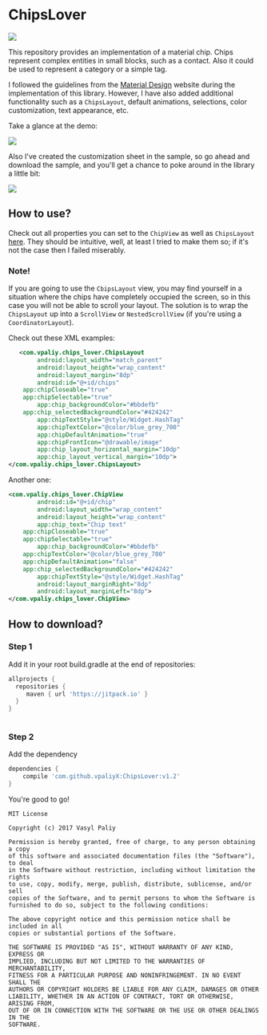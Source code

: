 # ChipsLover

[![](https://jitpack.io/v/vpaliyX/ChipsLover.svg)](https://jitpack.io/#vpaliyX/ChipsLover)

This repository provides an implementation of a material chip. Chips represent complex entities in small blocks, such as a contact. Also it could be used to represent a category or a  simple tag.

I followed the guidelines from the [Material Design](https://material.io/guidelines/components/chips.html#) website during the implementation of this library.
However, I have also added additional functionality such as a `ChipsLayout`, default animations, selections, color customization, text appearance, etc.

Take a glance at the demo:

![](https://github.com/vpaliyX/ChipsLover/blob/master/art/ezgif.com-video-to-gif(8).gif)

Also I've created the customization sheet in the sample, so go ahead and download the sample, and you'll get a chance to poke around in the library a little bit:

![](https://github.com/vpaliyX/ChipsLover/blob/master/art/ezgif.com-video-to-gif(9).gif) 

## How to use? ##

Check out all properties you can set to the `ChipView` as well as `ChipsLayout` [here](https://github.com/vpaliyX/ChipsLover/blob/master/chips-lover/src/main/res/values/attrs.xml). They should be intuitive, well, at least I tried to make them so; if it's not the case then I failed miserably. 

### Note! ### 
If you are going to use the `CbipsLayout` view, you may find yourself in a situation where the chips have completely occupied the screen, so in this case you will not be able to scroll your layout. The solution is to wrap the `ChipsLayout` up into a `ScrollView` or `NestedScrollView` (if you're using a `CoordinatorLayout`). 

Check out these XML examples:

```XML
   <com.vpaliy.chips_lover.ChipsLayout
        android:layout_width="match_parent"
        android:layout_height="wrap_content"
        android:layout_margin="8dp"
        android:id="@+id/chips"
	app:chipCloseable="true"
	app:chipSelectable="true"
        app:chip_backgroundColor="#bbdefb"
	app:chip_selectedBackgroundColor="#424242"
        app:chipTextStyle="@style/Widget.HashTag"
        app:chipTextColor="@color/blue_grey_700"
        app:chipDefaultAnimation="true"
        app:chipFrontIcon="@drawable/image"
        app:chip_layout_horizontal_margin="10dp"
        app:chip_layout_vertical_margin="10dp">
</com.vpaliy.chips_lover.ChipsLayout>
```

Another one:

```XML
<com.vpaliy.chips_lover.ChipView
        android:id="@+id/chip"
        android:layout_width="wrap_content"
        android:layout_height="wrap_content"
        app:chip_text="Chip text"
	app:chipCloseable="true"
	app:chipSelectable="true"
        app:chip_backgroundColor="#bbdefb"
	app:chipTextColor="@color/blue_grey_700"
	app:chipDefaultAnimation="false"
	app:chip_selectedBackgroundColor="#424242"
        app:chipTextStyle="@style/Widget.HashTag"
        android:layout_marginRight="8dp"
        android:layout_marginLeft="8dp">
</com.vpaliy.chips_lover.ChipView>
```

## How to download? ##

### Step 1 ###  

Add it in your root build.gradle at the end of repositories:

``` gradle
allprojects {
  repositories {
     maven { url 'https://jitpack.io' }
  }
}
  
```
### Step 2 ###

Add the dependency

``` gradle
dependencies {
	compile 'com.github.vpaliyX:ChipsLover:v1.2'
}

```
You're good to go!


``````
MIT License

Copyright (c) 2017 Vasyl Paliy

Permission is hereby granted, free of charge, to any person obtaining a copy
of this software and associated documentation files (the "Software"), to deal
in the Software without restriction, including without limitation the rights
to use, copy, modify, merge, publish, distribute, sublicense, and/or sell
copies of the Software, and to permit persons to whom the Software is
furnished to do so, subject to the following conditions:

The above copyright notice and this permission notice shall be included in all
copies or substantial portions of the Software.

THE SOFTWARE IS PROVIDED "AS IS", WITHOUT WARRANTY OF ANY KIND, EXPRESS OR
IMPLIED, INCLUDING BUT NOT LIMITED TO THE WARRANTIES OF MERCHANTABILITY,
FITNESS FOR A PARTICULAR PURPOSE AND NONINFRINGEMENT. IN NO EVENT SHALL THE
AUTHORS OR COPYRIGHT HOLDERS BE LIABLE FOR ANY CLAIM, DAMAGES OR OTHER
LIABILITY, WHETHER IN AN ACTION OF CONTRACT, TORT OR OTHERWISE, ARISING FROM,
OUT OF OR IN CONNECTION WITH THE SOFTWARE OR THE USE OR OTHER DEALINGS IN THE
SOFTWARE.
``````
